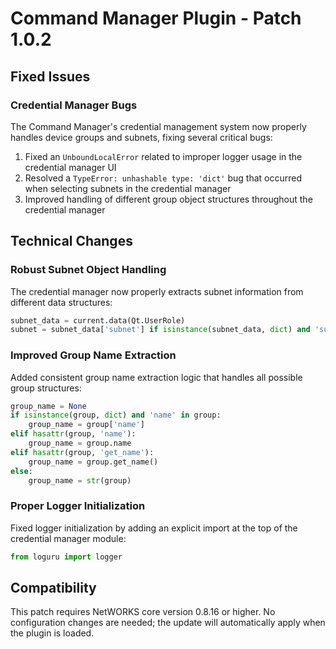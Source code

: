 # Command Manager Plugin - Patch 1.0.2

## Fixed Issues

### Credential Manager Bugs

The Command Manager's credential management system now properly handles device groups and subnets, fixing several critical bugs:

1. Fixed an `UnboundLocalError` related to improper logger usage in the credential manager UI
2. Resolved a `TypeError: unhashable type: 'dict'` bug that occurred when selecting subnets in the credential manager
3. Improved handling of different group object structures throughout the credential manager

## Technical Changes

### Robust Subnet Object Handling

The credential manager now properly extracts subnet information from different data structures:

```python
subnet_data = current.data(Qt.UserRole)
subnet = subnet_data['subnet'] if isinstance(subnet_data, dict) and 'subnet' in subnet_data else subnet_data
```

### Improved Group Name Extraction

Added consistent group name extraction logic that handles all possible group structures:

```python
group_name = None
if isinstance(group, dict) and 'name' in group:
    group_name = group['name']
elif hasattr(group, 'name'):
    group_name = group.name
elif hasattr(group, 'get_name'):
    group_name = group.get_name()
else:
    group_name = str(group)
```

### Proper Logger Initialization

Fixed logger initialization by adding an explicit import at the top of the credential manager module:

```python
from loguru import logger
```

## Compatibility

This patch requires NetWORKS core version 0.8.16 or higher. No configuration changes are needed; the update will automatically apply when the plugin is loaded. 